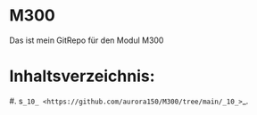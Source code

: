 # M300
Das ist mein GitRepo für den Modul M300
# Inhaltsverzeichnis:
  #.  s`_10_ <https://github.com/aurora150/M300/tree/main/_10_>`_.
